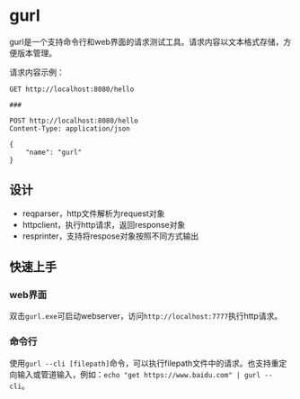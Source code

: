 # gurl

gurl是一个支持命令行和web界面的请求测试工具。请求内容以文本格式存储，方便版本管理。

请求内容示例：

```http
GET http://localhost:8080/hello

###

POST http://localhost:8080/hello
Content-Type: application/json

{
    "name": "gurl"
}
```

## 设计

- reqparser，http文件解析为request对象
- httpclient，执行http请求，返回response对象
- resprinter，支持将respose对象按照不同方式输出

## 快速上手

### web界面

双击`gurl.exe`可启动webserver，访问`http://localhost:7777`执行http请求。

### 命令行

使用`gurl --cli [filepath]`命令，可以执行filepath文件中的请求。也支持重定向输入或管道输入，例如：`echo "get https://www.baidu.com" | gurl --cli`。
